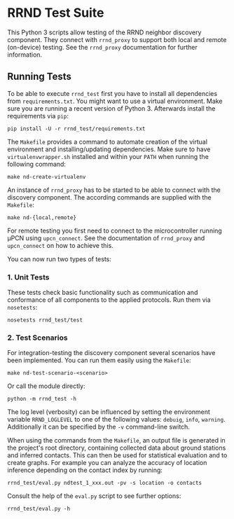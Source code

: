 
RRND Test Suite
===============

This Python 3 scripts allow testing of the RRND neighbor discovery component.
They connect with `rrnd_proxy` to support both local and remote (on-device)
testing. See the `rrnd_proxy` documentation for further information.

Running Tests
-------------

To be able to execute `rrnd_test` first you have to install all dependencies
from `requirements.txt`. You might want to use a virtual environment.
Make sure you are running a recent version of Python 3.
Afterwards install the requirements via `pip`:

    pip install -U -r rrnd_test/requirements.txt

The `Makefile` provides a command to automate creation of the virtual
environment and installing/updating dependencies. Make sure to have
`virtualenvwrapper.sh` installed and within your `PATH` when running the
following command:

    make nd-create-virtualenv

An instance of `rrnd_proxy` has to be started to be able to connect with the
discovery component. The according commands are supplied with the `Makefile`:

    make nd-{local,remote}

For remote testing you first need to connect to the microcontroller running
µPCN using `upcn_connect`. See the documentation of `rrnd_proxy` and
`upcn_connect` on how to achieve this.

You can now run two types of tests:

### 1. Unit Tests

These tests check basic functionality such as communication and conformance
of all components to the applied protocols.
Run them via `nosetests`:

    nosetests rrnd_test/test

### 2. Test Scenarios

For integration-testing the discovery component several scenarios have
been implemented. You can run them easily using the `Makefile`:

    make nd-test-scenario-<scenario>

Or call the module directly:

    python -m rrnd_test -h

The log level (verbosity) can be influenced by setting the environment variable
`RRND_LOGLEVEL` to one of the following values: `debuig`, `info`, `warning`.
Additionally it can be specified by the `-v` command-line switch.

When using the commands from the `Makefile`, an output file is generated
in the project's root directory, containing collected data about ground
stations and inferred contacts. This can then be used for statistical evaluation
and to create graphs.
For example you can analyze the accuracy of location inference depending on the
contact index by running:

    rrnd_test/eval.py ndtest_1_xxx.out -pv -s location -o contacts

Consult the help of the `eval.py` script to see further options:

    rrnd_test/eval.py -h
